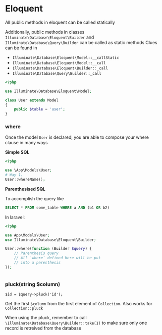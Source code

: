 # Eloquent

All public methods in eloquent can be called statically

Additionally, public methods in classes
`Illuminate\Database\Eloquent\Builder` and
`Illuminate\Database\Query\Builder` can be called as static methods
Clues can be found in
- `Illuminate\Database\Eloquent\Model::__callStatic`
- `Illuminate\Database\Eloquent\Model::__call`
- `Illuminate\Database\Eloquent\Builder::_call`
- `Illuminate\Database\Query\Builder::_call`

```php
<?php

use Illuminate\Database\Eloquent\Model;

class User extends Model
{
    public $table = 'user';
}

```
### where

Once the model `User` is declared,
you are able to compose your where clause in many ways

**Simple SQL**
```php
<?php

use \App\Models\User;
# Way 1.
User::whereName();
```

**Parenthesised SQL**

To accomplish the query like
```SQL
SELECT * FROM some_table WHERE a AND (b1 OR b2)
```
In laravel:
```php
<?php

use App\Models\User;
use Illuminate\Database\Eloquent\Builder;

User::where(function (Builder $query) {
    // Parenthesis query
    // All `where` defined here will be put
    // into a parenthesis
});



```
### pluck(string $column)
```
$id = $query->pluck('id');
```
Get the first `$column` from the first element of `Collection`.
Also works for `Collection::pluck`

When using the pluck, remember to call `\Illuminate\Database\Query\Builder::take(1)`
to make sure only one record is retreived from the database